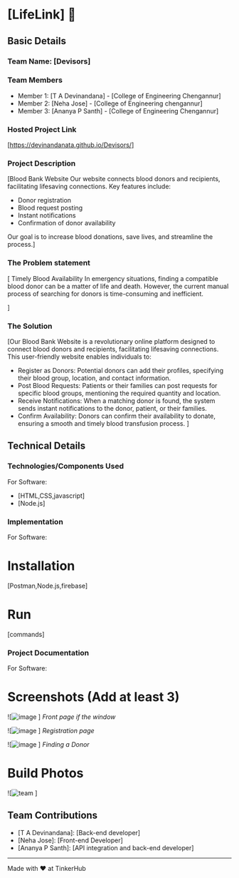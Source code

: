 # [LifeLink] 🎯


## Basic Details
### Team Name: [Devisors]


### Team Members
- Member 1: [T A Devinandana] - [College of Engineering Chengannur]
- Member 2: [Neha Jose] - [College of Engineering chengannur]
- Member 3: [Ananya P Santh] - [College of Engineering Chengannur]

### Hosted Project Link
[https://devinandanata.github.io/Devisors/]

### Project Description
[Blood Bank Website
Our website connects blood donors and recipients, facilitating lifesaving connections. Key features include:

- Donor registration
- Blood request posting
- Instant notifications
- Confirmation of donor availability

Our goal is to increase blood donations, save lives, and streamline the process.]

### The Problem statement
[ Timely Blood Availability
In emergency situations, finding a compatible blood donor can be a matter of life and death. However, the current manual process of searching for donors is time-consuming and inefficient.

]

### The Solution
[Our Blood Bank Website is a revolutionary online platform designed to connect blood donors and recipients, facilitating lifesaving connections. This user-friendly website enables individuals to:

- Register as Donors: Potential donors can add their profiles, specifying their blood group, location, and contact information.
- Post Blood Requests: Patients or their families can post requests for specific blood groups, mentioning the required quantity and location.
- Receive Notifications: When a matching donor is found, the system sends instant notifications to the donor, patient, or their families.
- Confirm Availability: Donors can confirm their availability to donate, ensuring a smooth and timely blood transfusion process.
]

## Technical Details
### Technologies/Components Used
For Software:
- [HTML,CSS,javascript]
- [Node.js]


### Implementation
For Software:
# Installation
[Postman,Node.js,firebase]

# Run
[commands]

### Project Documentation
For Software:

# Screenshots (Add at least 3)
![![image](https://github.com/user-attachments/assets/5338b539-c789-4de5-bb5d-b79850a81de0)
]
*Front page if the window*

![![image](https://github.com/user-attachments/assets/aec34be7-0f2a-4069-8c7c-ca45f97b7aec)
]
*Registration page*

![![image](https://github.com/user-attachments/assets/2a3c8881-5fc8-463f-9a8a-c9a08312aff5)
]
*Finding a Donor*





# Build Photos
![![team](https://github.com/user-attachments/assets/858320d9-42df-4749-8673-6fffea7a940e)
]






## Team Contributions
- [T A Devinandana]: [Back-end developer]
- [Neha Jose]: [Front-end Developer]
- [Ananya P Santh]: [API integration and back-end developer]

---
Made with ❤️ at TinkerHub
